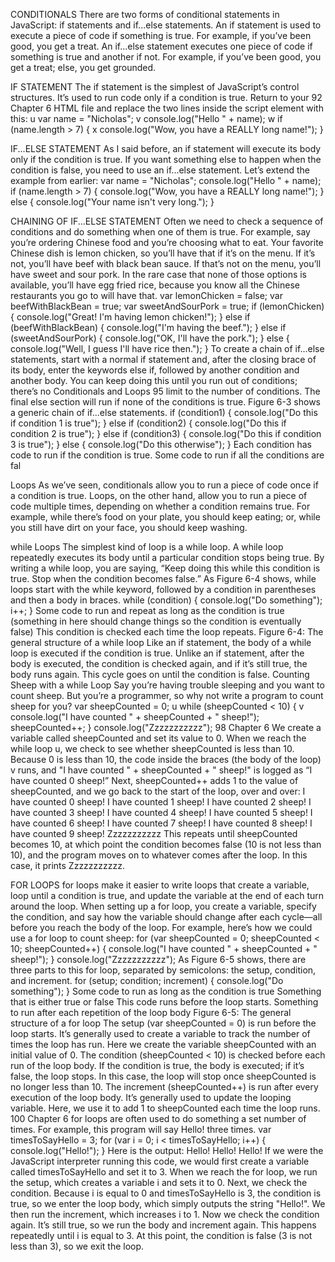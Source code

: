 CONDITIONALS
There are two forms of conditional statements in JavaScript: if
statements and if...else statements. An if statement is used to
execute a piece of code if something is true. For example, if you’ve
been good, you get a treat. An if...else statement executes one
piece of code if something is true and another if not. For example,
if you’ve been good, you get a treat; else, you get grounded.

IF STATEMENT
The if statement is the simplest of JavaScript’s control structures.
It’s used to run code only if a condition is true. Return to your 
92 Chapter 6
HTML file and replace the two lines inside the script element
with this:
u var name = "Nicholas";
v console.log("Hello " + name);
w if (name.length > 7) {
x console.log("Wow, you have a REALLY long name!");
}

IF...ELSE STATEMENT
As I said before, an if statement will execute its body only if the
condition is true. If you want something else to happen when
the condition is false, you need to use an if...else statement.
Let’s extend the example from earlier:
var name = "Nicholas";
console.log("Hello " + name);
if (name.length > 7) {
 console.log("Wow, you have a REALLY long name!");
} else {
 console.log("Your name isn't very long.");
}               

CHAINING OF IF...ELSE STATEMENT
Often we need to check a sequence of conditions and do something
when one of them is true. For example, say you’re ordering Chinese
food and you’re choosing what to eat. Your favorite Chinese dish
is lemon chicken, so you’ll have that if it’s on the menu. If it’s
not, you’ll have beef with black bean sauce. If that’s not on the
menu, you’ll have sweet and sour pork. In the rare case that none
of those options is available, you’ll have egg fried rice, because you
know all the Chinese restaurants you go to will have that.
var lemonChicken = false;
var beefWithBlackBean = true;
var sweetAndSourPork = true;
if (lemonChicken) {
 console.log("Great! I'm having lemon chicken!");
} else if (beefWithBlackBean) {
 console.log("I'm having the beef.");
} else if (sweetAndSourPork) {
 console.log("OK, I'll have the pork.");
} else {
 console.log("Well, I guess I'll have rice then.");
}
To create a chain of if...else statements, start with a normal if statement and, after the closing brace of its body, enter the
keywords else if, followed by another condition and another body.
You can keep doing this until you run out of conditions; there’s no 
Conditionals and Loops 95
limit to the number of conditions. The final else section will run if
none of the conditions is true. Figure 6-3 shows a generic chain of
if...else statements.
if (condition1) {
console.log("Do this if condition 1 is true");
} else if (condition2) {
console.log("Do this if condition 2 is true");
} else if (condition3) {
console.log("Do this if condition 3 is true");
} else {
console.log("Do this otherwise");
}
Each condition has code to run
if the condition is true.
Some code to run
if all the conditions are fal


Loops
As we’ve seen, conditionals allow you to run a piece of code
once if a condition is true. Loops, on the other hand, allow you to
run a piece of code multiple times, depending on whether a condition remains true. For example,
while there’s food on your plate,
you should keep eating; or,
while you still have dirt on your
face, you should keep washing.

while Loops
The simplest kind of loop is a while loop. A while loop repeatedly
executes its body until a particular condition stops being true. By
writing a while loop, you are saying, “Keep doing this while this
condition is true. Stop when the condition becomes false.”
As Figure 6-4 shows, while loops start with the while keyword, followed by a condition in parentheses and then a body
in braces.
while (condition) {
console.log("Do something");
 i++;
} Some code to run and repeat
as long as the condition is true
(something in here should change things
so the condition is eventually false)
This condition is checked
each time the loop repeats.
Figure 6-4: The general structure of a while loop
Like an if statement, the body of a while loop is executed if the
condition is true. Unlike an if statement, after the body is executed,
the condition is checked again, and if it’s still true, the body runs
again. This cycle goes on until the condition is false.
Counting Sheep with a while Loop
Say you’re having trouble sleeping and you want to count sheep.
But you’re a programmer, so why not write a program to count
sheep for you?
var sheepCounted = 0;
u while (sheepCounted < 10) {
v console.log("I have counted " + sheepCounted + " sheep!");
 sheepCounted++;
}
console.log("Zzzzzzzzzzz");
98 Chapter 6
We create a variable called sheepCounted and set its value
to 0. When we reach the while loop u, we check to see whether
sheepCounted is less than 10. Because 0 is less than 10, the code
inside the braces (the body of the loop) v runs, and "I have
counted " + sheepCounted + " sheep!" is logged as “I have counted
0 sheep!” Next, sheepCounted++ adds 1 to the value of sheepCounted,
and we go back to the start of the loop, over and over:
I have counted 0 sheep!
I have counted 1 sheep!
I have counted 2 sheep!
I have counted 3 sheep!
I have counted 4 sheep!
I have counted 5 sheep!
I have counted 6 sheep!
I have counted 7 sheep!
I have counted 8 sheep!
I have counted 9 sheep!
Zzzzzzzzzzz
This repeats until sheepCounted becomes 10, at which point the
condition becomes false (10 is not less than 10), and the program
moves on to whatever comes after the loop. In this case, it prints
Zzzzzzzzzzz.


FOR LOOPS
for loops make it easier to write loops that create a variable, loop
until a condition is true, and update the variable at the end of
each turn around the loop. When setting up a for loop, you create
a variable, specify the condition, and say how the variable should
change after each cycle—all before you reach the body of the loop.
For example, here’s how we could use a for loop to count sheep:
for (var sheepCounted = 0; sheepCounted < 10; sheepCounted++) {
 console.log("I have counted " + sheepCounted + " sheep!");
}
console.log("Zzzzzzzzzzz");
As Figure 6-5 shows, there are three parts to this for loop,
separated by semicolons: the setup, condition, and increment.
for (setup; condition; increment) {
console.log("Do something");
}
Some code to run
as long as the
condition is true
Something that is
either true or false
This code runs
before the loop starts.
Something to run
after each repetition
of the loop body
Figure 6-5: The general structure of a for loop
The setup (var sheepCounted = 0) is run before the loop starts.
It’s generally used to create a variable to track the number of times
the loop has run. Here we create the variable sheepCounted with an
initial value of 0.
The condition (sheepCounted < 10) is checked before each run
of the loop body. If the condition is true, the body is executed;
if it’s false, the loop stops. In this case, the loop will stop once
sheepCounted is no longer less than 10.
The increment (sheepCounted++) is run after every execution of
the loop body. It’s generally used to update the looping variable.
Here, we use it to add 1 to sheepCounted each time the loop runs.
100 Chapter 6
for loops are often used to do something a set number of times.
For example, this program will say Hello! three times.
var timesToSayHello = 3;
for (var i = 0; i < timesToSayHello; i++) {
 console.log("Hello!");
}
Here is the output:
Hello!
Hello!
Hello!
If we were the JavaScript interpreter running this code, we
would first create a variable called timesToSayHello and set it to
3. When we reach the for loop, we run the setup, which creates a
variable i and sets it to 0. Next, we check the condition. Because
i is equal to 0 and timesToSayHello is 3, the condition is true, so we
enter the loop body, which simply outputs the string "Hello!". We
then run the increment, which increases i to 1.
Now we check the condition again. It’s still true, so we run
the body and increment again. This happens repeatedly until i is
equal to 3. At this point, the condition is false (3 is not less than 3),
so we exit the loop. 